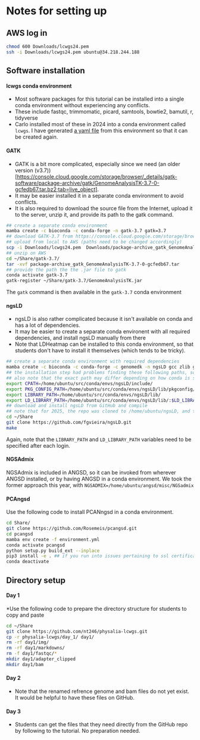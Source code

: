 Notes for setting up
================

## AWS log in

```bash
chmod 600 Downloads/lcwgs24.pem
ssh -i Downloads/lcwgs24.pem ubuntu@34.218.244.188
```

## Software installation

#### lcwgs conda environment

* Most software packages for this tutorial can be installed into a single conda environment without experiencing any conflicts.  
* These include fastqc, trimmomatic, picard, samtools, bowtie2, bamutil, r, tidyverse  
* Carlo installed most of these in 2024 into a conda environment called `lcwgs`. I have generated [a yaml file](lcwgs.yaml) from this environment so that it can be created again. 

#### GATK

* GATK is a bit more complicated, especially since we need (an older version (v3.7))[https://console.cloud.google.com/storage/browser/_details/gatk-software/package-archive/gatk/GenomeAnalysisTK-3.7-0-gcfedb67.tar.bz2;tab=live_object]. 
* It may be easier installed it in a separate conda environment to avoid conflicts.
* It is also required to download the source file from the Internet, upload it to the server, unzip it, and provide its path to the gatk command.  

```bash
## create a separate conda environment
mamba create -c bioconda -c conda-forge -n gatk-3.7 gatk=3.7
## download GATK-3.7 from https://console.cloud.google.com/storage/browser/_details/gatk-software/package-archive/gatk/GenomeAnalysisTK-3.7-0-gcfedb67.tar.bz2;tab=live_object
## upload from local to AWS (paths need to be changed accordingly)
scp -i Downloads/lcwgs24.pem  Downloads/package-archive_gatk_GenomeAnalysisTK-3.7-0-gcfedb67.tar ubuntu@34.217.81.210:~/Share/gatk-3.7/
## unzip on AWS
cd ~/Share/gatk-3.7/
tar -xvf package-archive_gatk_GenomeAnalysisTK-3.7-0-gcfedb67.tar
## provide the path the the .jar file to gatk
conda activate gatk-3.7
gatk-register ~/Share/gatk-3.7/GenomeAnalysisTK.jar
```

The `gatk` command is then available in the `gatk-3.7` conda environment

#### ngsLD

* ngsLD is also rather complicated because it isn't available on conda and has a lot of dependencies.
* It may be easier to create a separate conda environent with all required dependencies, and install ngsLD manually from there
* Note that LDHeatmap can be installed to this conda environment, so that students don't have to install it themselves (which tends to be tricky).

```bash
## create a separate conda environment with required dependencies
mamba create -c bioconda -c conda-forge -c genomedk -n ngsLD gcc zlib gsl pandas graph-tool r-optparse r-ggplot2 r-reshape2 r-plyr r-gtools r-ldheatmap
## the installation step had problems finding these following paths, so I had to specify them. Note that the last two lines need to be run first before running ngsLD after each login.
## also note that the exact path may differ depending on how conda is setup. For 2025, the path was /opt/miniconda3/envs/ngsLD
export CPATH=/home/ubuntu/src/conda/envs/ngsLD/include/
export PKG_CONFIG_PATH=/home/ubuntu/src/conda/envs/ngsLD/lib/pkgconfig/:$LD_LIBRARY_PATH
export LIBRARY_PATH=/home/ubuntu/src/conda/envs/ngsLD/lib/
export LD_LIBRARY_PATH=/home/ubuntu/src/conda/envs/ngsLD/lib/:$LD_LIBRARY_PATH
## download and install ngsLD from GitHub and compile
## note that for 2025, the repo was cloned to /home/ubuntu/ngsLD, and this also works
cd ~/Share
git clone https://github.com/fgvieira/ngsLD.git
make
```

Again, note that the `LIBRARY_PATH` and `LD_LIBRARY_PATH` variables need to be specified after each login.

#### NGSAdmix

NGSAdmix is included in ANGSD, so it can be invoked from wherever ANGSD installed, or by having ANGSD in a conda environment. We took the former approach this year, with `NGSADMIX=/home/ubuntu/angsd/misc/NGSadmix`

#### PCAngsd

Use the following code to install PCANngsd in a conda environment.

```bash
cd Share/
git clone https://github.com/Rosemeis/pcangsd.git
cd pcangsd
mamba env create -f environment.yml
conda activate pcangsd
python setup.py build_ext --inplace
pip3 install -e . ## if you run into issues pertaining to ssl certificates, try "pip3 install --trusted-host pypi.org -e ." instead
conda deactivate
```

## Directory setup

#### Day 1

*Use the following code to prepare the directory structure for students to copy and paste

```bash
cd ~/Share
git clone https://github.com/nt246/physalia-lcwgs.git
cp -r physalia-lcwgs/day_1/ day1/
rm -rf day1/img/
rm -rf day1/markdowns/
rm -f day1/fastqc/*
mkdir day1/adapter_clipped
mkdir day1/bam
```

#### Day 2

* Note that the renamed refrence genome and bam files do not yet exist. It would be helpful to have these files on GitHub.

#### Day 3

* Students can get the files that they need directly from the GitHub repo by following to the tutorial. No preparation needed. 